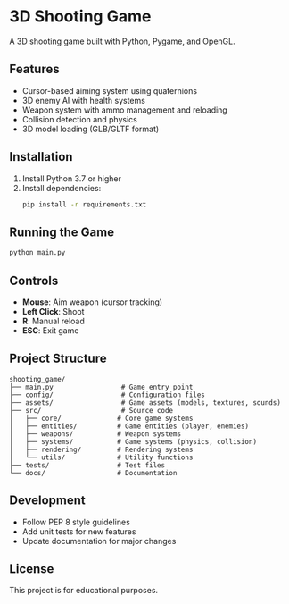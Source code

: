 # 3D Shooting Game

A 3D shooting game built with Python, Pygame, and OpenGL.

## Features

- Cursor-based aiming system using quaternions
- 3D enemy AI with health systems
- Weapon system with ammo management and reloading
- Collision detection and physics
- 3D model loading (GLB/GLTF format)

## Installation

1. Install Python 3.7 or higher
2. Install dependencies:
   ```bash
   pip install -r requirements.txt
   ```

## Running the Game

```bash
python main.py
```

## Controls

- **Mouse**: Aim weapon (cursor tracking)
- **Left Click**: Shoot
- **R**: Manual reload
- **ESC**: Exit game

## Project Structure

```
shooting_game/
├── main.py                 # Game entry point
├── config/                 # Configuration files
├── assets/                 # Game assets (models, textures, sounds)
├── src/                    # Source code
│   ├── core/              # Core game systems
│   ├── entities/          # Game entities (player, enemies)
│   ├── weapons/           # Weapon systems
│   ├── systems/           # Game systems (physics, collision)
│   ├── rendering/         # Rendering systems
│   └── utils/             # Utility functions
├── tests/                 # Test files
└── docs/                  # Documentation
```

## Development

- Follow PEP 8 style guidelines
- Add unit tests for new features
- Update documentation for major changes

## License

This project is for educational purposes.
